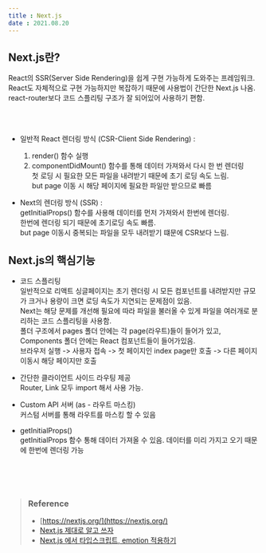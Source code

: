 ```yaml
---
title : Next.js  
date : 2021.08.20
---
```


## Next.js란?
React의 SSR(Server Side Rendering)을 쉽게 구현 가능하게 도와주는 프레임워크.  
React도 자체적으로 구현 가능하지만 복잡하기 때문에 사용법이 간단한 Next.js 나옴.  
react-router보다 코드 스플리팅 구조가 잘 되어있어 사용하기 편함.  

<br/>
<br/>

* 일반적 React 렌더링 방식 (CSR-Client Side Rendering) :  
    1. render() 함수 실행
    2. componentDidMount() 함수를 통해 데이터 가져와서 다시 한 번 렌더링   
       첫 로딩 시 필요한 모든 파일을 내려받기 때문에 초기 로딩 속도 느림.    
       but page 이동 시 해당 페이지에 필요한 파일만 받으므로 빠름

* Next의 렌더링 방식 (SSR) :   
  getInitialProps() 함수를 사용해 데이터를 먼저 가져와서 한번에 렌더링.  
  한번에 렌더링 되기 때문에 초기로딩 속도 빠름.   
  but page 이동시 중복되는 파일을 모두 내려받기 떄문에 CSR보다 느림.  
  

## Next.js의 핵심기능

* 코드 스플리팅  
  일반적으로 리액트 싱글페이지는 초기 렌더링 시 모든 컴포넌트를 내려받지만 규모가 크거나 용량이 크면 로딩 속도가 지연되는 문제점이 있음.  
  Next는 해당 문제를 개선해 필요에 따라 파일을 불러올 수 있게 파일을 여러개로 분리하는 코드 스플리팅을 사용함.  
  폴더 구조에서 pages 폴더 안에는 각 page(라우트)들이 들어가 있고, Components 폴더 안에는 React 컴포넌트들이 들어가있음.  
  브라우저 실행 -> 사용자 접속 -> 첫 페이지인 index page만 호출 -> 다른 페이지 이동시 해당 페이지만 호출

* 간단한 클라이언트 사이드 라우팅 제공  
  Router, Link 모두 import 해서 사용 가능.

* Custom API 서버 (as - 라우트 마스킹)  
  커스텀 서버를 통해 라우트를 마스킹 할 수 있음

* getInitialProps()  
  getInitialProps 함수 통해 데이터 가져올 수 있음. 데이터를 미리 가지고 오기 때문에 한번에 렌더링 가능

<br/>
<br/>
<br/>

> ### Reference
> * [https://nextjs.org/](https://nextjs.org/)
> * [Next.js 제대로 알고 쓰자](https://medium.com/@msj9121/next-js-%EC%A0%9C%EB%8C%80%EB%A1%9C-%EC%95%8C%EA%B3%A0-%EC%93%B0%EC%9E%90-8727f76614c9)
> * [Next.js 에서 타입스크립트, emotion 적용하기](https://blog.naver.com/PostView.naver?blogId=minhyupp&logNo=222239244566&from=search&redirect=Log&widgetTypeCall=true&directAccess=false)
> 
